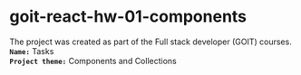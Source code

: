 # goit-react-hw-01-components

The project was created as part of the Full stack developer (GOIT) courses. <br>
<b>`Name:`</b> Tasks<br>
<b>`Project theme:`</b> Components and Collections





